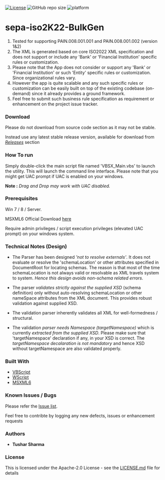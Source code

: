[![License](https://img.shields.io/badge/License-Apache%202.0-blue.svg)](https://opensource.org/licenses/Apache-2.0) ![GitHub repo size](https://img.shields.io/github/repo-size/testoxide/sepa-iso2K22-BulkGen) ![platform](https://img.shields.io/badge/platform-win--32%20%7C%20win--64-lightgrey)
<!--![GitHub release (latest by date)](https://img.shields.io/github/v/release/testoxide/vbsx-Validator)-->

# sepa-iso2K22-BulkGen
1) Tested for supporting PAIN.008.001.001 and PAIN.008.001.002 (version 1&2)
2) The XML is generated based on core ISO2022 XML specification and does not support or include any 'Bank' or 'Financial Institution' specific rules or customization.
3) Please note that the App does not consider or support any 'Bank' or 'Financial Institution' or such 'Entity' specific rules or customization. Since organizational rules vary.
4) However the app is quite scalable and any such specific rules or customization can be easily built on top of the existing codebase (on-demand) since it already provides a ground framework.
5) Feel free to submit such business rule specification as requirement or enhancement on the project issue tracker.

### Download

Please do not download from source code section as it may not be stable.

Instead use any latest stable release version, available for download from _[Releases](https://github.com/testoxide/sepa-iso2K22-BulkGen/releases)_ section

### How To run

Simply double-click the main script file named 'VBSX_Main.vbs' to launch the utility. This will launch the command line interface.
Please note that you might get UAC prompt if UAC is enabled on your windows.

**Note :** _Drag and Drop may work with UAC disabled._
<!--
_Refer [Wiki](https://github.com/testoxide/vbsx-Validator/wiki) for usage tips, screenshots and [video demo](https://github.com/testoxide/vbsx-Validator/wiki/Video-Demo-&-Overview)_
-->

### Prerequisites

Win 7 / 8 / Server.

MSXML6 Official Download [here](https://www.microsoft.com/en-us/download/details.aspx?id=3988)

Require admin privileges / script execution privileges (elevated UAC prompt) on your windows system.


### Technical Notes (Design)


* The Parser has been designed _'not to resolve externals'_. It does not evaluate or resolve the 'schemaLocation' or other attributes specified in DocumentRoot for locating schemas. The reason is that most of the time schemaLocation is not always valid or resolvable as XML travels system to system. _Hence this design avoids non-schema related errors_.

* The parser _validates strictly against the supplied XSD_ (schema definition) only without auto-resolving schemaLocation or other nameSpace attributes from the XML document. This provides robust validation against supplied XSD.

* The validation parser inherently validates all XML for well-formedness / structural.

* The validation _parser needs Namespace (targetNamespace)_ which is currently _extracted from the supplied XSD_. Please make sure that 'targetNamespace' declaration if any, in your XSD is correct. The _targetNamespace decalaration is not mandatory_ and hence XSD without targetNamespace are also validated properly.


<!--* Please refer ['Further Reading'](https://github.com/testoxide/vbsx-Validator/wiki/Additional-Notes) section of Wiki for more information if required.-->


### Built With

* [VBScript](https://docs.microsoft.com/en-us/dotnet/visual-basic/language-reference/)
* [WScript](https://docs.microsoft.com/en-us/previous-versions/windows/it-pro/windows-server-2003/cc738350(v=ws.10)) 
* [MSXML6](https://docs.microsoft.com/en-us/previous-versions/windows/desktop/ms763742(v%3dvs.85))


### Known Issues / Bugs

Please refer the [Issue list](https://github.com/testoxide/sepa-iso2K22-BulkGen/issues).

Feel free to contribte by logging any new defects, issues or enhancement requests

### Authors

* **Tushar Sharma**


### License

This is licensed under the Apache-2.0 License - see the [LICENSE.md](https://github.com/testoxide/sepa-iso2K22-BulkGen/blob/master/LICENSE) file for details

